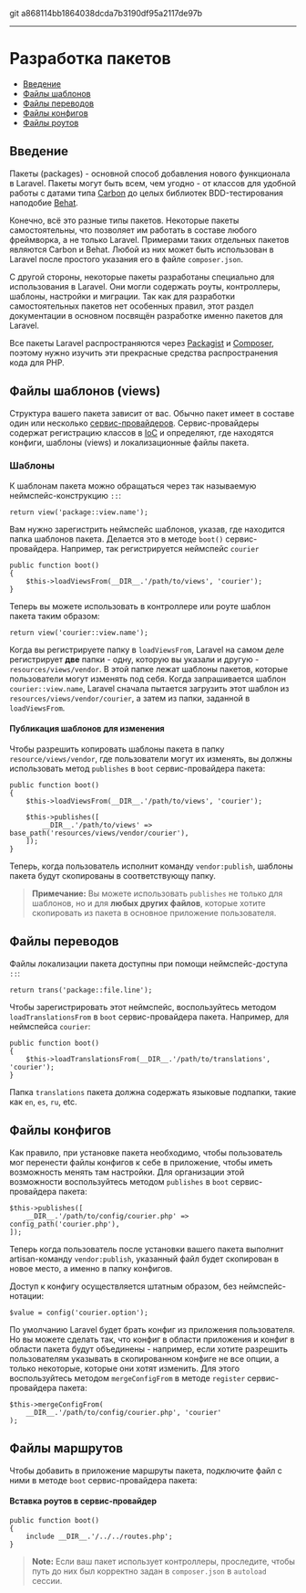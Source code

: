 git a868114bb1864038dcda7b3190df95a2117de97b

---

# Разработка пакетов

- [Введение](#introduction)
- [Файлы шаблонов](#views)
- [Файлы переводов](#translations)
- [Файлы конфигов](#configuration)
- [Файлы роутов](#routing)

<a name="introduction"></a>
## Введение

Пакеты (packages) - основной способ добавления нового функционала в Laravel. Пакеты могут быть всем, чем угодно - от классов для удобной работы с датами типа [Carbon](https://github.com/briannesbitt/Carbon) до целых библиотек BDD-тестирования наподобие [Behat](https://github.com/Behat/Behat).

Конечно, всё это разные типы пакетов. Некоторые пакеты самостоятельны, что позволяет им работать в составе любого фреймворка, а не только Laravel. Примерами таких отдельных пакетов являются Carbon и Behat. Любой из них может быть использован в Laravel после простого указания его в файле `composer.json`.

С другой стороны, некоторые пакеты разработаны специально для использования в Laravel. Они могли содержать роуты, контроллеры, шаблоны, настройки и миграции. Так как для разработки самостоятельных пакетов нет особенных правил, этот раздел документации в основном посвящён разработке именно пакетов для Laravel.

Все пакеты Laravel распространяются через [Packagist](http://packagist.org) и [Composer](http://getcomposer.org), поэтому нужно изучить эти прекрасные средства распространения кода для PHP.

<a name="views"></a>
## Файлы шаблонов (views)

Структура вашего пакета зависит от вас. Обычно пакет имеет в составе один или несколько [сервис-провайдеров](/docs/5.0/providers). Сервис-провайдеры содержат регистрацию классов в [IoC](/docs/5.0/container) и определяют, где находятся конфиги, шаблоны (views) и локализационные файлы пакета.

### Шаблоны

К шаблонам пакета можно обращаться через так называемую неймспейс-конструкцию `::`:

	return view('package::view.name');

Вам нужно зарегистрить неймспейс шаблонов, указав, где находится папка шаблонов пакета. Делается это в методе `boot()` сервис-провайдера. Например, так регистрируется неймспейс `courier`

	public function boot()
	{
		$this->loadViewsFrom(__DIR__.'/path/to/views', 'courier');
	}

Теперь вы можете использовать в контроллере или роуте шаблон пакета таким образом:

	return view('courier::view.name');

Когда вы регистрируете папку в `loadViewsFrom`, Laravel на самом деле регистрирует **две** папки - одну, которую вы указали и другую - `resources/views/vendor`. В этой папке лежат шаблоны пакетов, которые пользователи могут изменять под себя. Когда запрашивается шаблон `courier::view.name`, Laravel сначала пытается загрузить этот шаблон из `resources/views/vendor/courier`, а затем из папки, заданной в `loadViewsFrom`.

#### Публикация шаблонов для изменения

Чтобы разрешить копировать шаблоны пакета в папку `resource/views/vendor`, где пользователи могут их изменять, вы должны использовать метод `publishes` в `boot` сервис-провайдера пакета:

	public function boot()
	{
		$this->loadViewsFrom(__DIR__.'/path/to/views', 'courier');

		$this->publishes([
			__DIR__.'/path/to/views' => base_path('resources/views/vendor/courier'),
		]);
	}

Теперь, когда пользователь исполнит команду `vendor:publish`, шаблоны пакета будут скопированы в соответствующу папку.

> **Примечание:** Вы можете использовать `publishes` не только для шаблонов, но и для **любых других файлов**, которые хотите скопировать из пакета в основное приложение пользователя.

<a name="translations"></a>
## Файлы переводов

Файлы локализации пакета доступны при помощи неймспейс-доступа `::`:

	return trans('package::file.line');

Чтобы зарегистрировать этот неймспейс, воспользуйтесь методом `loadTranslationsFrom` в `boot` сервис-провайдера пакета. Например, для неймспейcа `courier`:

	public function boot()
	{
		$this->loadTranslationsFrom(__DIR__.'/path/to/translations', 'courier');
	}

Папка `translations` пакета должна содержать языковые подпапки, такие как `en`, `es`, `ru`, etc.

<a name="configuration"></a>
## Файлы конфигов

Как правило, при установке пакета необходимо, чтобы пользователь мог перенести файлы конфигов к себе в приложение, чтобы иметь возможность менять там настройки. Для организации этой возможности воспользуйтесь методом `publishes` в `boot` сервис-провайдера пакета:

	$this->publishes([
		__DIR__.'/path/to/config/courier.php' => config_path('courier.php'),
	]);

Теперь когда пользователь после установки вашего пакета выполнит artisan-команду `vendor:publish`, указанный файл будет скопирован в новое место, а именно в папку конфигов. 

Доступ к конфигу осуществляется штатным образом, без неймспейс-нотации:

	$value = config('courier.option');

По умолчанию Laravel будет брать конфиг из приложения пользователя. Но вы можете сделать так, что конфиг в области приложения и конфиг в области пакета будут объединены - например, если хотите разрешить пользователям указывать в скопированном конфиге не все опции, а только некоторые, которые они хотят изменить. Для этого воспользуйтесь методом `mergeConfigFrom` в методе `register` сервис-провайдера пакета:

	$this->mergeConfigFrom(
		__DIR__.'/path/to/config/courier.php', 'courier'
	);

<a name="routing"></a>
## Файлы маршрутов

Чтобы добавить в приложение маршруты пакета, подключите файл с ними в методе `boot` сервис-провайдера пакета:

#### Вставка роутов в сервис-провайдер

	public function boot()
	{
		include __DIR__.'/../../routes.php';
	}

> **Note:** Если ваш пакет использует контроллеры, проследите, чтобы путь до них был корректно задан в `composer.json` в `autoload` сессии.